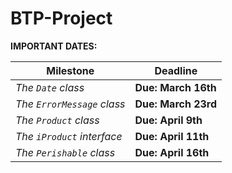 # BTP-Project

**IMPORTANT DATES:**

| Milestone                  | Deadline             |
| -------------------------- |--------------------- |
| *The `Date` class*         | **Due: March 16th**  |
| *The `ErrorMessage` class* | **Due: March 23rd**  |
| *The `Product` class*      | **Due: April  9th**  |
| *The `iProduct` interface* | **Due: April 11th**  | 
| *The `Perishable` class*   | **Due: April 16th**  |

